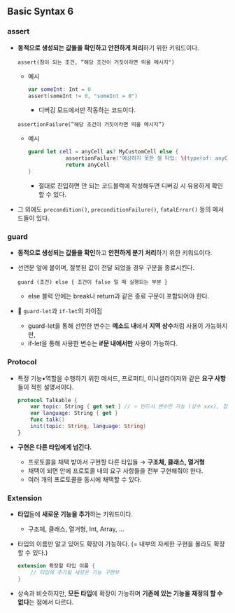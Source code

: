 ## Basic Syntax 6

### assert

- **동적으로 생성되는 값들을 확인하고 안전하게 처리**하기 위한 키워드이다.
    
    `assert(참이 되는 조건, “해당 조건이 거짓이라면 띄울 메시지")`
    
    - 예시
        
        ```swift
        var someInt: Int = 0
        assert(someInt != 0, "someInt = 0")
        ```
        
        - 디버깅 모드에서만 작동하는 코드이다.
    
    `assertionFailure(”해당 조건이 거짓이라면 띄울 메시지”)`
    
    - 예시
        
        ```swift
        guard let cell = anyCell as? MyCustomCell else {
        			assertionFailure("예상하지 못한 셀 타입: \(type(of: anyCell))")
        			return anyCell
        }
        ```
        
        - 절대로 진입하면 안 되는 코드블럭에 작성해두면 디버깅 시 유용하게 확인할 수 있다.
- 그 외에도 `precondition()`, `preconditionFailure()`, `fatalError()` 등의 메서드들이 있다.

### guard

- **동적으로 생성되는 값들을 확인**하고 **안전하게 분기 처리**하기 위한 키워드이다.
- 선언문 앞에 붙이며, 잘못된 값이 전달 되었을 경우 구문을 종료시킨다.
    
    `guard (조건) else { 조건이 false 일 때 실행되는 부분 }`
    
    - else 블럭 안에는 break나 return과 같은 종료 구문이 포함되어야 한다.
- 👀 `guard-let`과 `if-let`의 차이점
    - guard-let을 통해 선언한 변수는 **메소드 내**에서 **지역 상수**처럼 사용이 가능하지만,
    - if-let을 통해 사용한 변수는 **if문 내에서만** 사용이 가능하다.
    

### Protocol

- 특정 기능•역할을 수행하기 위한 메서드, 프로퍼티, 이니셜라이저와 같은 **요구 사항**들이 적힌 설명서이다.
    
    ```swift
    protocol Talkable {
    	var topic: String { get set } // ⭐️ 반드시 변수만 가능 (상수 xxx), 접근자와 설정자 명시해야 함
    	var language: String { get }
    	func talk()
    	init(topic: String, language: String)
    }
    ```
    
- **구현은 다른 타입에게 넘긴다.**
    - 프로토콜을 채택 받아서 구현할 다른 타입들 → **구조체, 클래스, 열거형**
    - 채택이 되면 안에 프로토콜 내의 요구 사항들을 전부 구현해줘야 한다.
    - 여러 개의 프로토콜을 동시에 채택할 수 있다.

### Extension

- **타입**들에 **새로운 기능을 추가**하는 키워드이다.
    - 구조체, 클래스, 열거형, Int, Array, ...
- 타입의 이름만 알고 있어도 확장이 가능하다. (= 내부의 자세한 구현을 몰라도 확장할 수 있다.)
    
    ```swift
    extension 확장할 타입 이름 {
    	// 타입에 추가될 새로운 기능 구현부
    }
    ```
    
- 상속과 비슷하지만, **모든 타입**에 확장이 가능하며 **기존에 있는 기능을 재정의 할 수 없다**는 점에서 다르다.
